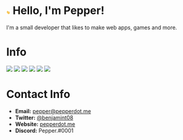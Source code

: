 # <img src="https://raw.githubusercontent.com/benjamint08/benjamint08/master/wave.gif" width="10px"> Hello, I'm Pepper!

I'm a small developer that likes to make web apps, games and more.

# Info

<img src="https://img.shields.io/badge/OS-Windows-blue?logo=microsoft">
<img src="https://img.shields.io/badge/OS-macOS-blueviolet?logo=macos">
<img src="https://img.shields.io/badge/IDE-WebStorm-important?logo=webstorm">
<img src="https://img.shields.io/badge/Top%20Language-JavaScript-brightgreen?logo=javascript">
<img src="https://img.shields.io/badge/Language-NodeJS-brightgreen?logo=nodedotjs">
<img src="https://img.shields.io/badge/Language-Python-brightgreen?logo=python">

# Contact Info
* **Email:** [pepper@pepperdot.me](mailto:pepper@pepperdot.me)
* **Twitter:** [@benjamint08](https://twitter.com/benjamint08)
* **Website:** [pepperdot.me](https://pepperdot.me)
* **Discord:** Pepper.#0001
